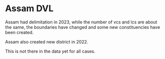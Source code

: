 # Assam DVL

Assam had delimitation in 2023, while the number of vcs and lcs are about the same, the boundaries have changed and some new constituencies have been created.

Assam also created new district in 2022.

This is not there in the data yet for all cases.
